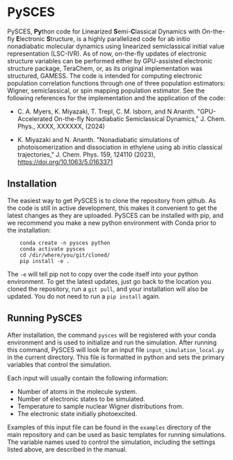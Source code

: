 # PySCES
PySCES, **Py**thon code for Linearized **S**emi-**C**lassical Dynamics with On-the-fly **E**lectronic **S**tructure, is a highly parallelized code for ab initio nonadiabatic molecular dynamics using linearized semiclassical initial value representation (LSC-IVR). As of now, on-the-fly updates of electronic structure variables can be performed either by GPU-assisted electronic structure package, TeraChem, or, as its original implementation was structured, GAMESS. The code is intended for computing electronic population correlation functions through one of three population estimators: Wigner, semiclassical, or spin mapping population estimator. See the following references for the implementation and the application of the code:

- C. A. Myers, K. Miyazaki, T. Trepl, C. M. Isborn, and N Ananth. "GPU-Accelerated On-the-fly Nonadiabatic Semiclassical Dynamics," J. Chem. Phys., XXXX, XXXXXX, (2024)

- K. Miyazaki and N. Ananth. "Nonadiabatic simulations of photoisomerization and dissociation in ethylene using ab initio classical trajectories," J. Chem. Phys. 159, 124110 (2023), https://doi.org/10.1063/5.0163371

## Installation
The easiest way to get PySCES is to clone the repository from github. As the code is still in active development, this makes it convenient to get the latest changes as they are uploaded. PySCES can be installed with pip, and we recommend you make a new python environment with Conda prior to the installation:
```
    conda create -n pysces python
    conda activate pysces
    cd /dir/where/you/git/cloned/
    pip install -e .
```
The `-e` will tell pip not to copy over the code itself into your python environment. To get the latest updates, just go back to the location you cloned the repository, run a `git pull`, and your installation will also be updated. You do not need to run a `pip install` again.

## Running PySCES
After installation, the command `pysces` will be registered with your conda environment and is used to initialize and run the simulation. After running this command, PySCES will look for an input file `input_simulation_local.py` in the current directory. This file is formatted in python and sets the primary variables that control the simulation.  

Each input will usually contain the following information:
* Number of atoms in the molecule system.
* Number of electronic states to be simulated.
* Temperature to sample nuclear Wigner distributions from.
* The electronic state initially photoexcited.

Examples of this input file can be found in the `examples` directory of the main repository and can be used as basic templates for running simulations. The variable names used to control the simulation, including the settings listed above, are described in the manual.
